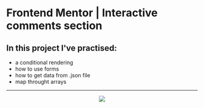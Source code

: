 # Frontend Mentor | Interactive comments section

## In this project I've practised:
* a conditional rendering
* how to use forms
* how to get data from .json file
* map throught arrays

<hr />

<p align='center'><img src="https://user-images.githubusercontent.com/124462567/228039061-2dedc26d-9760-4e6e-ae54-b12e4d103266.mp4" /></p>

